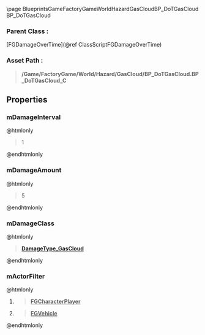 \page BlueprintsGameFactoryGameWorldHazardGasCloudBP_DoTGasCloud BP_DoTGasCloud
### Parent Class :
[FGDamageOverTime](@ref ClassScriptFGDamageOverTime)
### Asset Path :
<b><blockquote>/Game/FactoryGame/World/Hazard/GasCloud/BP_DoTGasCloud.BP_DoTGasCloud_C</blockquote></b>
## Properties

### mDamageInterval
@htmlonly
<blockquote>1</blockquote>
@endhtmlonly

### mDamageAmount
@htmlonly
<blockquote>5</blockquote>
@endhtmlonly

### mDamageClass
@htmlonly
<b><a href="_blueprints_game_factory_game_world_hazard_gas_cloud_damage_type__gas_cloud.html"><blockquote>DamageType_GasCloud</blockquote></a></b>
@endhtmlonly

### mActorFilter
@htmlonly
<ol>
<li>
<b><a href="_class_script_f_g_character_player.html"><blockquote>FGCharacterPlayer</blockquote></a></b>
</li>
<li>
<b><a href="_class_script_f_g_vehicle.html"><blockquote>FGVehicle</blockquote></a></b>
</li>
</ol>
@endhtmlonly

